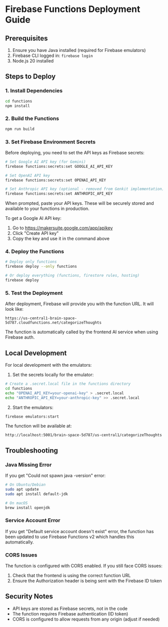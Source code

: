# Firebase Functions Deployment Guide

## Prerequisites
1. Ensure you have Java installed (required for Firebase emulators)
2. Firebase CLI logged in: `firebase login`
3. Node.js 20 installed

## Steps to Deploy

### 1. Install Dependencies
```bash
cd functions
npm install
```

### 2. Build the Functions
```bash
npm run build
```

### 3. Set Firebase Environment Secrets
Before deploying, you need to set the API keys as Firebase secrets:

```bash
# Set Google AI API key (for Gemini)
firebase functions:secrets:set GOOGLE_AI_API_KEY

# Set OpenAI API key
firebase functions:secrets:set OPENAI_API_KEY

# Set Anthropic API key (optional - removed from Genkit implementation)
firebase functions:secrets:set ANTHROPIC_API_KEY
```

When prompted, paste your API keys. These will be securely stored and available to your functions in production.

To get a Google AI API key:
1. Go to https://makersuite.google.com/app/apikey
2. Click "Create API key"
3. Copy the key and use it in the command above

### 4. Deploy the Functions
```bash
# Deploy only functions
firebase deploy --only functions

# Or deploy everything (functions, firestore rules, hosting)
firebase deploy
```

### 5. Test the Deployment
After deployment, Firebase will provide you with the function URL. It will look like:
```
https://us-central1-brain-space-5d787.cloudfunctions.net/categorizeThoughts
```

The function is automatically called by the frontend AI service when using Firebase auth.

## Local Development

For local development with the emulators:

1. Set the secrets locally for the emulator:
```bash
# Create a .secret.local file in the functions directory
cd functions
echo "OPENAI_API_KEY=your-openai-key" > .secret.local
echo "ANTHROPIC_API_KEY=your-anthropic-key" >> .secret.local
```

2. Start the emulators:
```bash
firebase emulators:start
```

The function will be available at:
```
http://localhost:5001/brain-space-5d787/us-central1/categorizeThoughts
```

## Troubleshooting

### Java Missing Error
If you get "Could not spawn java -version" error:
```bash
# On Ubuntu/Debian
sudo apt update
sudo apt install default-jdk

# On macOS
brew install openjdk
```

### Service Account Error
If you get "Default service account doesn't exist" error, the function has been updated to use Firebase Functions v2 which handles this automatically.

### CORS Issues
The function is configured with CORS enabled. If you still face CORS issues:
1. Check that the frontend is using the correct function URL
2. Ensure the Authorization header is being sent with the Firebase ID token

## Security Notes
- API keys are stored as Firebase secrets, not in the code
- The function requires Firebase authentication (ID token)
- CORS is configured to allow requests from any origin (adjust if needed)